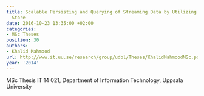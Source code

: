 ```yaml
---
title: Scalable Persisting and Querying of Streaming Data by Utilizing a NoSQL Data
  Store
date: 2016-10-23 13:35:00 +02:00
categories:
- MSc Theses
position: 30
authors:
- Khalid Mahmood
url: http://www.it.uu.se/research/group/udbl/Theses/KhalidMahmoodMSc.pdf
year: '2014'
---
```


MSc Thesis IT 14 021, Department of Information Technology, Uppsala University
